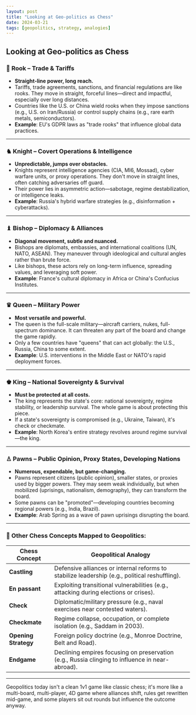 ```yaml
---
layout: post
title: "Looking at Geo-politics as Chess"
date: 2024-03-21
tags: [geopolitics, strategy, analogies]
---
```


## Looking at Geo-politics as Chess

### 🏰 **Rook – Trade & Tariffs**

- **Straight-line power, long reach.**
- Tariffs, trade agreements, sanctions, and financial regulations are like rooks. They move in straight, forceful lines—direct and impactful, especially over long distances.
- Countries like the U.S. or China wield rooks when they impose sanctions (e.g., U.S. on Iran/Russia) or control supply chains (e.g., rare earth metals, semiconductors).
- **Example**: EU's GDPR laws as "trade rooks" that influence global data practices.

---

### ♞ **Knight – Covert Operations & Intelligence**

- **Unpredictable, jumps over obstacles.**
- Knights represent intelligence agencies (CIA, MI6, Mossad), cyber warfare units, or proxy operations. They don't move in straight lines, often catching adversaries off guard.
- Their power lies in asymmetric action—sabotage, regime destabilization, or intelligence leaks.
- **Example**: Russia's hybrid warfare strategies (e.g., disinformation + cyberattacks).

---

### ♝ **Bishop – Diplomacy & Alliances**

- **Diagonal movement, subtle and nuanced.**
- Bishops are diplomats, embassies, and international coalitions (UN, NATO, ASEAN). They maneuver through ideological and cultural angles rather than brute force.
- Like bishops, these actors rely on long-term influence, spreading values, and leveraging soft power.
- **Example**: France's cultural diplomacy in Africa or China's Confucius Institutes.

---

### ♛ **Queen – Military Power**

- **Most versatile and powerful.**
- The queen is the full-scale military—aircraft carriers, nukes, full-spectrum dominance. It can threaten any part of the board and change the game rapidly.
- Only a few countries have "queens" that can act globally: the U.S., Russia, China to some extent.
- **Example**: U.S. interventions in the Middle East or NATO's rapid deployment forces.

---

### ♚ **King – National Sovereignty & Survival**

- **Must be protected at all costs.**
- The king represents the state's core: national sovereignty, regime stability, or leadership survival. The whole game is about protecting this piece.
- If a state's sovereignty is compromised (e.g., Ukraine, Taiwan), it's check or checkmate.
- **Example**: North Korea's entire strategy revolves around regime survival—the king.

---

### ♙ **Pawns – Public Opinion, Proxy States, Developing Nations**

- **Numerous, expendable, but game-changing.**
- Pawns represent citizens (public opinion), smaller states, or proxies used by bigger powers. They may seem weak individually, but when mobilized (uprisings, nationalism, demography), they can transform the board.
- Some pawns can be "promoted"—developing countries becoming regional powers (e.g., India, Brazil).
- **Example**: Arab Spring as a wave of pawn uprisings disrupting the board.

---

### 🧩 Other Chess Concepts Mapped to Geopolitics:

| Chess Concept        | Geopolitical Analogy                                                                            |
| -------------------- | ----------------------------------------------------------------------------------------------- |
| **Castling**         | Defensive alliances or internal reforms to stabilize leadership (e.g., political reshuffling).  |
| **En passant**       | Exploiting transitional vulnerabilities (e.g., attacking during elections or crises).           |
| **Check**            | Diplomatic/military pressure (e.g., naval exercises near contested waters).                     |
| **Checkmate**        | Regime collapse, occupation, or complete isolation (e.g., Saddam in 2003).                      |
| **Opening Strategy** | Foreign policy doctrine (e.g., Monroe Doctrine, Belt and Road).                                 |
| **Endgame**          | Declining empires focusing on preservation (e.g., Russia clinging to influence in near-abroad). |

---

Geopolitics today isn't a clean 1v1 game like classic chess; it's more like a multi-board, multi-player, 4D game where alliances shift, rules get rewritten mid-game, and some players sit out rounds but influence the outcome anyway.
